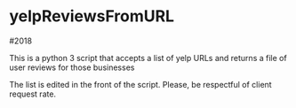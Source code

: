 # yelpReviewsFromURL

#2018

This is a python 3 script that accepts a list of yelp URLs and returns a file of user reviews for those businesses

The list is edited in the front of the script. Please, be respectful of client request rate.

